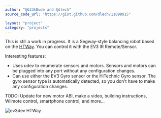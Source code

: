 ```yaml
---
author: "@G33kDude and @dlech"
source_code_url: "https://gist.github.com/dlech/11098915"

layout: "project"
category: "projects"
---
```


This is still a work in progress. It is a Segway-style balancing robot based on
the [HTWay](http://www.hitechnic.com/blog/gyro-sensor/htway/). You can control
it with the EV3 IR Remote/Sensor.

Interesting features:

* Uses udev to enumerate sensors and motors. Sensors and motors can be plugged
  into any port without any configuration changes.
* Can use either the EV3 Gyro sensor or the HiTechnic Gyro sensor. The gyro
  sensor type is automatically detected, so you don't have to make any
  configuration changes.

TODO: Update for new motor ABI, make a video, building instructions,
Wiimote control, smartphone control, and more...

![ev3dev HTWay](https://dl.dropbox.com/s/gdrb1uk3uy20anu/Gyro_Bot5.png)